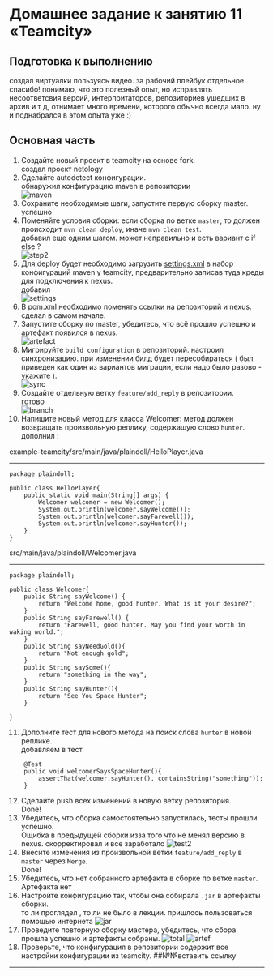 # Домашнее задание к занятию 11 «Teamcity»

## Подготовка к выполнению

создал виртуалки пользуясь видео.
за рабочий плейбук отдельное спасибо! понимаю, что это полезный опыт, но исправлять несоответсвия версий, интерпритаторов, репозиториев ушедших в архив и т д, отнимает много времени, которого обычно всегда мало. ну и поднабрался в этом опыта уже :)

## Основная часть

1. Создайте новый проект в teamcity на основе fork.  
создал проект netology  
2. Сделайте autodetect конфигурации.  
обнаружил конфигурацию maven в репозитории  
![maven](./images/2.png)  
3. Сохраните необходимые шаги, запустите первую сборку master.  
успешно  
4. Поменяйте условия сборки: если сборка по ветке `master`, то должен происходит `mvn clean deploy`, иначе `mvn clean test`.  
добавил еще одним шагом. может неправильно и есть вариант с if else ?  
![step2](./images/4.png)  
5. Для deploy будет необходимо загрузить [settings.xml](./teamcity/settings.xml) в набор конфигураций maven у teamcity, предварительно записав туда креды для подключения к nexus.  
добавил  
![settings](./images/5.png)   
6. В pom.xml необходимо поменять ссылки на репозиторий и nexus.  
сделал в самом начале.   
7. Запустите сборку по master, убедитесь, что всё прошло успешно и артефакт появился в nexus.  
![artefact](./images/7.png)   
8. Мигрируйте `build configuration` в репозиторий.
настроил синхронизацию. при изменении билд будет пересобираться ( был приведен как один из вариантов миграции, если надо было разово - укажите ).   
![sync](./images/8.png)  
9. Создайте отдельную ветку `feature/add_reply` в репозитории.  
готово  
![branch](./images/9.png)  
10. Напишите новый метод для класса Welcomer: метод должен возвращать произвольную реплику, содержащую слово `hunter`.  
дополнил :

example-teamcity/src/main/java/plaindoll/HelloPlayer.java 

---  
```
package plaindoll;

public class HelloPlayer{
	public static void main(String[] args) {
		Welcomer welcomer = new Welcomer();
		System.out.println(welcomer.sayWelcome());
		System.out.println(welcomer.sayFarewell());
		System.out.println(welcomer.sayHunter());
	}
}
```

src/main/java/plaindoll/Welcomer.java  

--- 
```
package plaindoll;

public class Welcomer{
	public String sayWelcome() {
		return "Welcome home, good hunter. What is it your desire?";
	}
	public String sayFarewell() {
		return "Farewell, good hunter. May you find your worth in waking world.";
	}
	public String sayNeedGold(){
		return "Not enough gold";
	}
	public String saySome(){
		return "something in the way";
	}
	public String sayHunter(){
		return "See You Space Hunter";
	}

}
```

11. Дополните тест для нового метода на поиск слова `hunter` в новой реплике.  
добавляем в тест
```
	@Test
	public void welcomerSaysSpaceHunter(){
		assertThat(welcomer.sayHunter(), containsString("something"));
	}

```

12. Сделайте push всех изменений в новую ветку репозитория.  
Done!  
13. Убедитесь, что сборка самостоятельно запустилась, тесты прошли успешно.  
Ощибка в предыдущей сборки изза того что не менял версию в nexus. скорректировал и все заработало
![test2](./images/13.png) 
14. Внесите изменения из произвольной ветки `feature/add_reply` в `master` через `Merge`.  
Done!  
15. Убедитесь, что нет собранного артефакта в сборке по ветке `master`.  
Артефакта нет  
16. Настройте конфигурацию так, чтобы она собирала `.jar` в артефакты сборки.  
то ли проглядел , то ли не было в лекции. пришлось пользоваться помощью интернета
![jar](./images/16.png) 
17. Проведите повторную сборку мастера, убедитесь, что сбора прошла успешно и артефакты собраны.
![total](./images/17.1.png)
![artef](./images/17.2.png) 
18. Проверьте, что конфигурация в репозитории содержит все настройки конфигурации из teamcity.
##№№вставить ссылку


---
